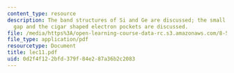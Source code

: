 ```yaml
---
content_type: resource
description: The band structures of Si and Ge are discussed; the small indirect band
  gap and the cigar shaped electron pockets are discussed.
file: /media/https%3A/open-learning-course-data-rc.s3.amazonaws.com/8-511-theory-of-solids-i-fall-2004/0d2f4f122bfd379f84e287a36b2c2083_lec11.pdf
file_type: application/pdf
resourcetype: Document
title: lec11.pdf
uid: 0d2f4f12-2bfd-379f-84e2-87a36b2c2083
---
```

